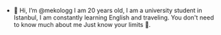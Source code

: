- 👋 Hi, I’m @mekologg
I am 20 years old, I am a university student in Istanbul, 
I am constantly learning English and traveling.
You don't need to know much about me 
Just know your limits 😬.
